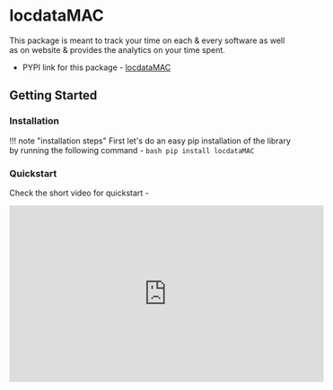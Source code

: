 # locdataMAC 

This package is meant to track your time on each & every software as well as on website & provides the analytics on your time spent.

- PYPI link for this package - [locdataMAC](https://pypi.org/project/locdataMAC/)

## Getting Started

### Installation

!!! note "installation steps"
    First let's do an easy pip installation of the library by running the following command -
    ```bash
    pip install locdataMAC
    ```


### Quickstart
Check the short video for quickstart - 

<iframe width="560" height="315" src="https://www.youtube.com/embed/OtDq5WLZ0DA" title="YouTube video player" frameborder="0" allow="accelerometer; autoplay; clipboard-write; encrypted-media; gyroscope; picture-in-picture; web-share" allowfullscreen></iframe>